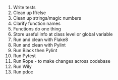 1. Write tests
2. Clean up If/else
3. Clean up strings/magic numbers
4. Clarify function names
5. Functions do one thing
6. Store useful info at class level or global variable
7. Run and clean with Flake8
8. Run and clean with Pylint
9. Run Black then Pylint
10. Run Pytest
11. Run Rope - to make changes across codebase 
12. Run Wily
13. Run pdoc
